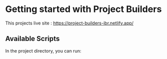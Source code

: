 # Getting started with Project Builders

This projects live site : https://project-builders-ibr.netlify.app/

## Available Scripts

In the project directory, you can run:

